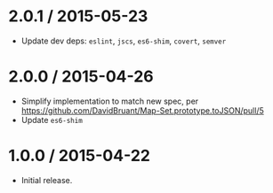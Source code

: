 2.0.1 / 2015-05-23
=================
  * Update dev deps: `eslint`, `jscs`, `es6-shim`, `covert`, `semver`

2.0.0 / 2015-04-26
=================
  * Simplify implementation to match new spec, per https://github.com/DavidBruant/Map-Set.prototype.toJSON/pull/5
  * Update `es6-shim`

1.0.0 / 2015-04-22
=================
  * Initial release.
